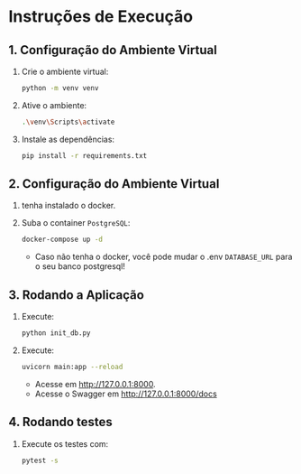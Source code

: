 # Instruções de Execução

## 1. Configuração do Ambiente Virtual

1. Crie o ambiente virtual:

   ```bash
   python -m venv venv
   ```

2. Ative o ambiente:

   ```bash
   .\venv\Scripts\activate
   ```

3. Instale as dependências:

   ```bash
   pip install -r requirements.txt
   ```

## 2. Configuração do Ambiente Virtual

1. tenha instalado o docker.

2. Suba o container `PostgreSQL`:

   ```bash
   docker-compose up -d
   ```
   - Caso não tenha o docker, você pode mudar o .env `DATABASE_URL` para o seu banco postgresql!
## 3. Rodando a Aplicação

1. Execute:

    ```bash
    python init_db.py
    ```

2. Execute:

    ```bash
    uvicorn main:app --reload
    ```
   - Acesse em http://127.0.0.1:8000. 
   - Acesse o Swagger em http://127.0.0.1:8000/docs
## 4. Rodando testes

1. Execute os testes com:

    ```bash
    pytest -s
    ```
